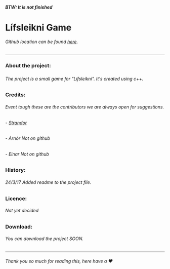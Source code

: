 <h5><i>BTW: It is not finished</i></h5>
<h1>Lífsleikni Game</h1>
<h6>Github location can be found <a href="https://github.com/Strandor/Lifsleikni/">here</a>.</h6>
<hr>
<h3>About the project:<h3>
<h6>The project is a small game for "Lífsleikni". It's created using c++.</h6>
<h3>Credits:</h3>
<h6>Event tough these are the contributors we are always open for suggestions.</h6>
<h6>- <a href="https://github.com/Strandor">Strandor</a></h6>
<h6>- <a>Arnór</a><i> Not on github</i></h6>
<h6>- <a>Einar</a><i> Not on github</i></h6>
<h3>History:</h3>
<h6><i>24/3/17</i> Added readme to the project file.</h6>
<h3>Licence:</h3>
<h6>Not yet decided</h6>
<h3>Download:</h3>
<h6>You can download the project <a>SOON</a>.</h6>
<hr>
<h6>Thank you so much for reading this, here have a ♥</h6>
